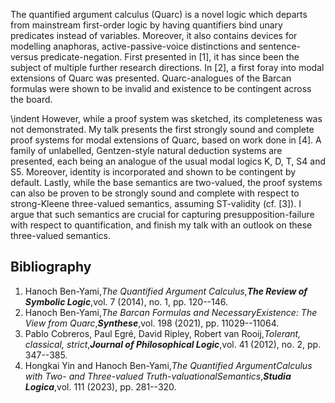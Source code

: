 


The quantified argument calculus (Quarc) is a novel logic which departs from mainstream first-order logic by having quantifiers bind unary predicates instead of variables. Moreover, it also contains devices for modelling anaphoras, active-passive-voice distinctions and sentence- versus predicate-negation. First presented in [1], it has since been the subject of multiple further research directions. In [2], a first foray into modal extensions of Quarc was presented. Quarc-analogues of the Barcan formulas were shown to be invalid and existence to be contingent across the board.   

\indent However, while a proof system was sketched, its completeness was not demonstrated. My talk presents the first strongly sound and complete proof systems for modal extensions of Quarc, based on work done in [4]. A family of unlabelled, Gentzen-style natural deduction systems are presented, each being an analogue of the usual modal logics K, D, T, S4 and S5. Moreover, identity is incorporated and shown to be contingent by default. Lastly, while the base semantics are two-valued, the proof systems can also be proven to be strongly sound and complete with respect to strong-Kleene three-valued semantics, assuming ST-validity (cf. [3]). I  argue that such semantics are crucial for capturing presupposition-failure with respect to quantification, and finish my talk with an outlook on these three-valued semantics.

## Bibliography

1. Hanoch Ben-Yami,_The Quantified Argument Calculus_,**_The Review of Symbolic Logic_**,vol. 7 (2014), no. 1, pp. 120--146.
2. Hanoch Ben-Yami,_The Barcan Formulas and NecessaryExistence: The View from Quarc_,**_Synthese_**,vol. 198 (2021), pp. 11029--11064.
3. Pablo Cobreros, Paul Egré, David Ripley, Robert van Rooij,_Tolerant, classical, strict_,**_Journal of Philosophical Logic_**,vol. 41 (2012), no. 2, pp. 347--385.
4. Hongkai Yin and Hanoch Ben-Yami,_The Quantified ArgumentCalculus with Two- and Three-valued Truth-valuationalSemantics_,**_Studia Logica_**,vol. 111 (2023), pp. 281--320.





